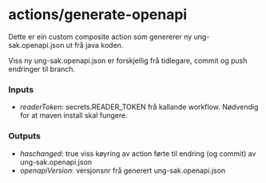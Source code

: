 actions/generate-openapi
========================

Dette er ein custom composite action som genererer ny ung-sak.openapi.json ut frå java koden.

Viss ny ung-sak.openapi.json er forskjellig frå tidlegare, commit og push endringer til branch.

### Inputs

- _readerToken_: secrets.READER_TOKEN frå kallande workflow. Nødvendig for at maven install skal fungere.

### Outputs

- _haschanged_: true viss køyring av action førte til endring (og commit) av ung-sak.openapi.json
- _openapiVersion_: versjonsnr frå generert ung-sak.openapi.json

